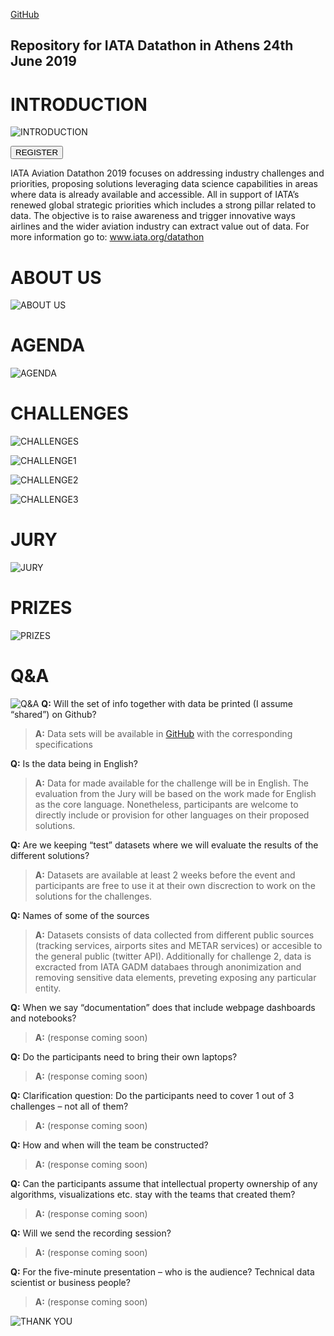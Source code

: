 <a href="https://github.com/IATAdatathon/Athens19">GitHub</a>

Repository for IATA Datathon in Athens 24th June 2019
---
# INTRODUCTION
![INTRODUCTION](https://github.com/IATAdatathon/Athens19/blob/master/Webinar/Slide1.JPG?raw=true)

<p style=""><button name="button" onclick="https://www.eventbrite.com/e/iata-aviation-datathon-registration-60260500780">REGISTER</button></p>

IATA Aviation Datathon 2019 focuses on addressing industry challenges and priorities, proposing solutions leveraging data science capabilities in areas where data is already available and accessible. All in support of IATA’s renewed global strategic priorities which includes a strong pillar related to data. The objective is to raise awareness and trigger innovative ways airlines and the wider aviation industry can extract value out of data.
For more information go to: www.iata.org/datathon 

# ABOUT US
![ABOUT US](https://github.com/IATAdatathon/Athens19/blob/master/Webinar/Slide2.JPG?raw=true)

# AGENDA
![AGENDA](https://github.com/IATAdatathon/Athens19/blob/master/Webinar/Slide5.JPG?raw=true)

# CHALLENGES
![CHALLENGES](https://github.com/IATAdatathon/Athens19/blob/master/Webinar/Slide6.JPG?raw=true)

![CHALLENGE1](https://github.com/IATAdatathon/Athens19/blob/master/Webinar/Slide7.JPG?raw=true)

![CHALLENGE2](https://github.com/IATAdatathon/Athens19/blob/master/Webinar/Slide8.JPG?raw=true)

![CHALLENGE3](https://github.com/IATAdatathon/Athens19/blob/master/Webinar/Slide9.JPG?raw=true)

# JURY
![JURY](https://github.com/IATAdatathon/Athens19/blob/master/Webinar/Slide10.JPG?raw=true)

# PRIZES
![PRIZES](https://github.com/IATAdatathon/Athens19/blob/master/Webinar/Slide11.JPG?raw=true)

# Q&A
![Q&A](https://github.com/IATAdatathon/Athens19/blob/master/Webinar/Slide12.JPG?raw=true)
**Q:** Will the set of info together with data be printed (I assume “shared”) on Github?<br> 
>**A:** Data sets will be available in [GitHub](https://github.com/IATAdatathon/Athens19) with the corresponding specifications<br>

**Q:** Is the data being in English?<br>
>**A:** Data for made available for the challenge will be in English. The evaluation from the Jury will be based on the work made for English as the core language. Nonetheless, participants are welcome to directly include or provision for other languages on their proposed solutions.<br>

**Q:** Are we keeping “test” datasets where we will evaluate the results of the different solutions?<br>
>**A:** Datasets are available at least 2 weeks before the event and participants are free to use it at their own discrection to work on the solutions for the challenges.<br>

**Q:** Names of some of the sources<br>
>**A:** Datasets consists of data collected from different public sources (tracking services, airports sites and METAR services) or accesible to the general public (twitter API). Additionally for challenge 2, data is excracted from IATA GADM databaes through anonimization and removing sensitive data elements, preveting exposing any particular entity.<br>

**Q:** When we say “documentation” does that include webpage dashboards and notebooks?<br>
>**A:** (response coming soon)<br>

**Q:** Do the participants need to bring their own laptops?<br>
>**A:** (response coming soon)<br>

**Q:** Clarification question: Do the participants need to cover 1 out of 3 challenges – not all of them?<br>
>**A:** (response coming soon)<br>

**Q:** How and when will the team be constructed?<br>
>**A:** (response coming soon)<br>

**Q:** Can the participants assume that intellectual property ownership of any algorithms, visualizations etc. stay with the teams that created them?<br>
>**A:** (response coming soon)<br>

**Q:** Will we send the recording session?<br>
>**A:** (response coming soon)<br>

**Q:** For the five-minute presentation – who is the audience? Technical data scientist or business people?<br>
>**A:** (response coming soon)<br>

![THANK YOU](https://github.com/IATAdatathon/Athens19/blob/master/Webinar/Slide13.JPG?raw=true)





